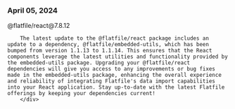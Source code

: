
### April 05, 2024

<div style={{ display: "table", width: "auto" }}>

  <div style={{ display: "table-row", width: "auto" }}>
      <Snippet file="chips/wrappers.mdx" />
        <div style={{ float: "left", display: "table-column", paddingLeft: "30px", width: "calc(80% - 30px)" }}>
        @flatfile/react@7.8.12

        The latest update to the @flatfile/react package includes an update to a dependency, @flatfile/embedded-utils, which has been bumped from version 1.1.13 to 1.1.14. This ensures that the React components leverage the latest utilities and functionality provided by the embedded-utils package. Upgrading your @flatfile/react dependencies will give you access to any improvements or bug fixes made in the embedded-utils package, enhancing the overall experience and reliability of integrating Flatfile's data import capabilities into your React application. Stay up-to-date with the latest Flatfile offerings by keeping your dependencies current!
        </div>
  </div>

</div>
